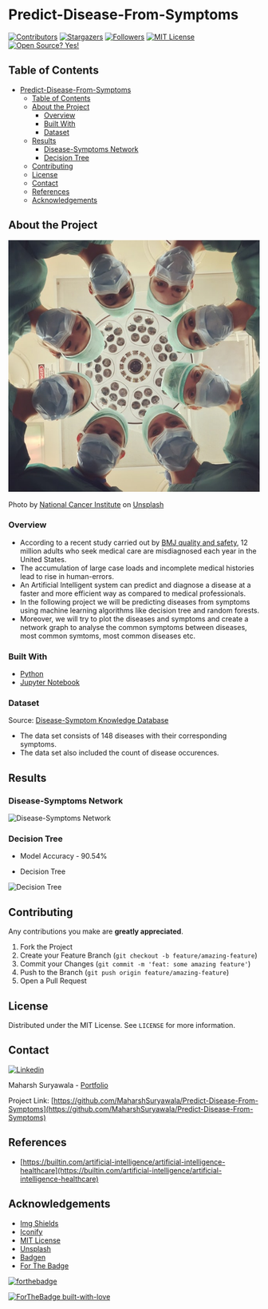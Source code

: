# Predict-Disease-From-Symptoms

<!-- PROJECT SHIELDS -->
[![Contributors][contributors-shield]][contributors-url]
[![Stargazers](https://img.shields.io/github/stars/MaharshSuryawala/Predict-Disease-From-Symptoms?style=flat-square)]()
[![Followers](https://img.shields.io/github/followers/MaharshSuryawala?style=flat-square)](https://github.com/MaharshSuryawala)
[![MIT License][license-shield]][license-url]
[![Open Source? Yes!](https://badgen.net/badge/Open%20Source%20%3F/Yes%21/blue?icon=github)](https://github.com/MaharshSuryawala/Predict-Disease-From-Symptoms)

<!-- TABLE OF CONTENTS -->
## Table of Contents

- [Predict-Disease-From-Symptoms](#predict-disease-from-symptoms)
  - [Table of Contents](#table-of-contents)
  - [About the Project](#about-the-project)
    - [Overview](#overview)
    - [Built With](#built-with)
    - [Dataset](#dataset)
  - [Results](#results)
    - [Disease-Symptoms Network](#disease-symptoms-network)
    - [Decision Tree](#decision-tree)
  - [Contributing](#contributing)
  - [License](#license)
  - [Contact](#contact)
  - [References](#references)
  - [Acknowledgements](#acknowledgements)

## About the Project

![Food](.images/doc.jpg)

<span>Photo by <a href="https://unsplash.com/@nci?utm_source=unsplash&amp;utm_medium=referral&amp;utm_content=creditCopyText">National Cancer Institute</a> on <a href="https://unsplash.com/s/photos/medical?utm_source=unsplash&amp;utm_medium=referral&amp;utm_content=creditCopyText">Unsplash</a></span>


### Overview

* According to a recent study carried out by [BMJ quality and safety](https://qualitysafety.bmj.com/), 12 million adults who seek medical care are misdiagnosed each year in the United States. 
* The accumulation of large case loads and incomplete medical histories lead to rise in human-errors. 
* An Artificial Intelligent system can predict and diagnose a disease at a faster and more efficient way as compared to medical professionals. 
* In the following project we will be predicting diseases from symptoms using machine learning algorithms like decision tree and random forests. 
* Moreover, we will try to plot the diseases and symptoms and create a network graph to analyse the common symptoms between diseases, most common symtoms, most common diseases etc.  

### Built With

* [Python](https://www.python.org/)
* [Jupyter Notebook](https://jupyter.org/)

### Dataset

Source: [Disease-Symptom Knowledge Database](http://people.dbmi.columbia.edu/~friedma/Projects/DiseaseSymptomKB/index.html)
  
  * The data set consists of 148 diseases with their corresponding symptoms. 
  * The data set also included the count of disease occurences.  
  
## Results

### Disease-Symptoms Network 

![Disease-Symptoms Network](disease_symptom_network.png)

### Decision Tree

* Model Accuracy - 90.54%

* Decision Tree

![Decision Tree](decision_tree_graphivz.png)

<!-- CONTRIBUTING -->
## Contributing  

Any contributions you make are **greatly appreciated**.

1. Fork the Project
2. Create your Feature Branch (`git checkout -b feature/amazing-feature`)
3. Commit your Changes (`git commit -m 'feat: some amazing feature'`)
4. Push to the Branch (`git push origin feature/amazing-feature`)
5. Open a Pull Request

<!-- LICENSE -->
## License

Distributed under the MIT License. See `LICENSE` for more information.

<!-- CONTACT -->
## Contact
[![Linkedin](https://api.iconify.design/openmoji:linkedin.svg?width=40&height=40)](https://www.linkedin.com/in/maharsh-suryawala-05410312b/) 

Maharsh Suryawala - [Portfolio](https://maharshsuryawala.github.io/maharshsuryawala/)

Project Link: [https://github.com/MaharshSuryawala/Predict-Disease-From-Symptoms](https://github.com/MaharshSuryawala/Predict-Disease-From-Symptoms)

## References

* [https://builtin.com/artificial-intelligence/artificial-intelligence-healthcare](https://builtin.com/artificial-intelligence/artificial-intelligence-healthcare)

<!-- ACKNOWLEDGEMENTS -->
## Acknowledgements
* [Img Shields](https://shields.io)
* [Iconify](https://iconify.design/)
* [MIT License](https://opensource.org/licenses/MIT)
* [Unsplash](https://unsplash.com/)
* [Badgen](https://badgen.net/)
* [For The Badge](https://forthebadge.com/)


[![forthebadge](https://forthebadge.com/images/badges/made-with-python.svg)](https://forthebadge.com)


[![ForTheBadge built-with-love](http://ForTheBadge.com/images/badges/built-with-love.svg)](https://github.com/MaharshSuryawala)


<!-- MARKDOWN LINKS -->
<!-- https://www.markdownguide.org/basic-syntax/#reference-style-links -->
[contributors-shield]: https://img.shields.io/github/contributors/MaharshSuryawala/Predict-Disease-From-Symptoms?style=flat-square 
[contributors-url]: https://github.com/MaharshSuryawala/Predict-Disease-From-Symptoms/graphs/contributors
[license-shield]: https://img.shields.io/github/license/MaharshSuryawala/Predict-Disease-From-Symptoms?style=flat-square?style=flat-square
[license-url]: https://github.com/MaharshSuryawala/Predict-Disease-From-Symptoms?style=flat-square/blob/master/LICENSE.txt
